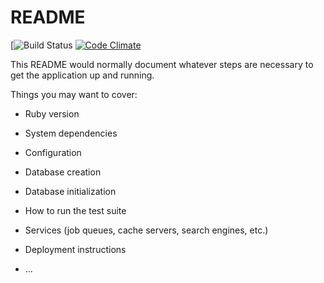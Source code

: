 # README

[![Build Status](https://codeship.com/projects/22a12e20-820e-0136-b5a3-56a2763611bb/status?branch=master)
[![Code Climate](https://codeclimate.com/github/RobertAndersonHaynes/portfolio-site/badges/gpa.svg)](https://codeclimate.com/github/RobertAndersonHaynes/portfolio-site)


This README would normally document whatever steps are necessary to get the
application up and running.

Things you may want to cover:

* Ruby version

* System dependencies

* Configuration

* Database creation

* Database initialization

* How to run the test suite

* Services (job queues, cache servers, search engines, etc.)

* Deployment instructions

* ...
